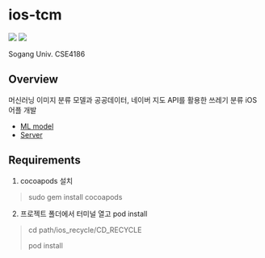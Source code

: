 # ios-tcm 
<img src="https://img.shields.io/badge/-Swift-000000?style=flat&logo=Swift"> <img src="https://img.shields.io/badge/-Xcode-000000?style=flat&logo=Xcode">

Sogang Univ. CSE4186

## Overview
머신러닝 이미지 분류 모델과 공공데이터, 네이버 지도 API를 활용한 쓰레기 분류 iOS 어플 개발

- [ML model](https://github.com/tlaalsqh7414/TrashClassificationModel)
- [Server](https://github.com/tlaalsqh7414/server-for-tcm)
## Requirements
1. cocoapods 설치  
>  sudo gem install cocoapods

2. 프로젝트 폴더에서 터미널 열고 pod install
> cd path/ios_recycle/CD_RECYCLE
> 
> pod install
